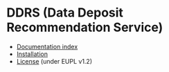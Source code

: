 # DDRS (Data Deposit Recommendation Service)

* [Documentation index](docs/index.md)
* [Installation](docs/installation.md)
* [License](LICENSE.md) (under EUPL v1.2)
